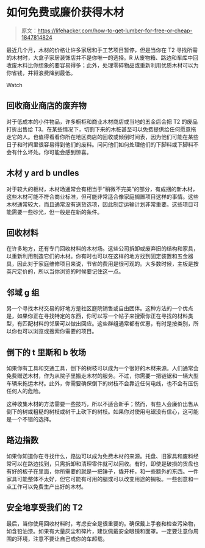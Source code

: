 # 如何免费或廉价获得木材

> 原文：<https://lifehacker.com/how-to-get-lumber-for-free-or-cheap-1847814824>

最近几个月，木材的价格让许多家居和手工艺项目暂停，但是当你在 T2 寻找所需的木材时，大盒子家居装饰店并不是你唯一的选择。R 从废物箱、路边和车库中回收废木料比你想象的要容易得多；此外，处理零碎物品或重新利用优质木材可以为你省钱，并将浪费降到最低。

Watch

## 回收商业商店的废弃物

对于低成本的小件物品，许多橱柜和商业木材商店或当地的五金店会把 T2 的废品打折出售给 T3。在某些情况下，切割下来的木桩甚至可以免费提供给任何愿意拖走它的人。也值得看看你所在地区商店的回收或倾倒时间表，因为他们可能在某些日子和时间里很容易得到他们的废料。问问他们如何处理他们的下脚料或下脚料不会有什么坏处。你可能会感到惊喜。

## 木材 y ard b undles

对于较大的板材，木材场通常会有相当于“稍微不完美”的部分，有成捆的新木材，这些木材可能不符合商业标准，但可能非常适合像家庭搁置项目这样的事情。这些木材通常较大，而且通常没有送货选项，因此制定运输计划非常重要。这些项目可能需要一些砂光，但一般是在新的条件。

## 回收材料

在许多地方，还有专门回收材料的木材场。这些公司拆卸或废弃旧的结构和家具，以重新利用制造它们的木材。你有时也可以在这样的地方找到固定装置和五金器具，因此对于家庭维修项目来说，节省的费用是很可观的。大多数时候，主板是按英尺定价的，所以当你浏览的时候要记住这一点。

## 邻域 g 组

另一个寻找木材交易的好地方是社区庭院销售或自由团体。这种方法的一个优点是，如果你正在寻找特定的东西，你可以写一个帖子来搜索你正在寻找的材料类型，有匹配材料的邻居可以做出回应。这些群组通常都有优惠，有时是按类别，所以你也可以浏览或搜索你需要的项目。

## 倒下的 t 里斯和 b 牧场

如果你有工具和交通工具，倒下的树枝可以成为一个很好的木材来源。人们通常会免费赠送木材，作为从院子里搬走木材的服务。不过，你需要一把链锯和一辆大型车辆来拖运木材。此外，你需要确保倒下的树枝不会靠近任何电线，也不会有压伤任何人的危险。

这种收集木材的方法需要一些技巧，所以不适合新手；然而，有些人会廉价出售从倒下的树或粗糙的树枝或树干上砍下的树枝。如果你对使用电锯没有信心，这可能是一个不错的选择。

## 路边指数

如果你知道你在寻找什么，路边可以成为免费木材的来源。托盘、旧家具和废料经常可以在路边找到，只需拆卸和清理零件就可以回收。有时，即使是破损的货盘也有好的板子在里面，你所需要的就是一把锤子，撬开杆，和一些额外的东西。一件家具可能整体不太好，但它可能有可用的腿或可以改变用途的搁板。一些创意和一点工作可以免费生产出好的木材。

## 安全地享受我们的 T2

最后，当你使用回收材料时，考虑安全是很重要的。确保戴上手套和检查污染物，如含铅油漆。如果有大量灰尘和碎片，建议佩戴安全眼镜和面罩。一定要注意你周围的环境，注意不要让自己或你的车超载。